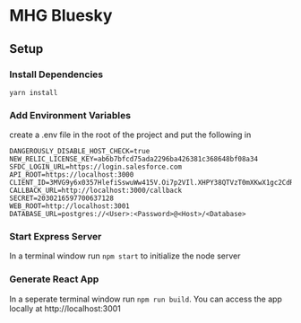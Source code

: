 # MHG Bluesky


## Setup

### Install Dependencies

`yarn install`

### Add Environment Variables

create a .env file in the root of the project and put the following in

```
DANGEROUSLY_DISABLE_HOST_CHECK=true
NEW_RELIC_LICENSE_KEY=ab6b7bfcd75ada2296ba426381c368648bf08a34
SFDC_LOGIN_URL=https://login.salesforce.com
API_ROOT=https://localhost:3000
CLIENT_ID=3MVG9y6x0357HlefiSswuWw415V.Oi7p2VIl.XHPY38QTVzT0mXKwX1gc2CdRroVtkEFTxjHyySuydbf_dwsj
CALLBACK_URL=http://localhost:3000/callback
SECRET=2030216597700637128
WEB_ROOT=http://localhost:3001
DATABASE_URL=postgres://<User>:<Password>@<Host>/<Database>
```

### Start Express Server

In a terminal window run `npm start` to initialize the node server

### Generate React App

In a seperate terminal window run `npm run build`. You can access the app locally at http://localhost:3001


